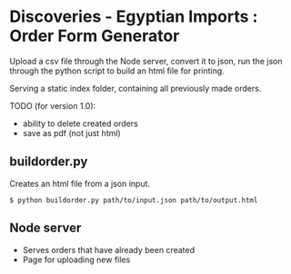# Discoveries - Egyptian Imports : Order Form Generator

Upload a csv file through the Node server, convert it to json, run the json through the python script to build an html file for printing. 

Serving a static index folder, containing all previously made orders.

TODO (for version 1.0): 

* ability to delete created orders
* save as pdf (not just html)

## buildorder.py
Creates an html file from a json input.

```
$ python buildorder.py path/to/input.json path/to/output.html
```

## Node server
* Serves orders that have already been created
* Page for uploading new files 